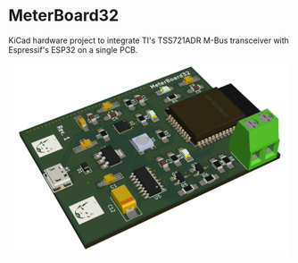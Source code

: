 # MeterBoard32
KiCad hardware project to integrate TI's TSS721ADR M-Bus transceiver with Espressif's ESP32 on a single PCB.

![MeterBoard32 PCB 3D View](https://github.com/henriknelson/MeterBoard32/blob/master/Images/MeterBoard32.png?raw=true)
